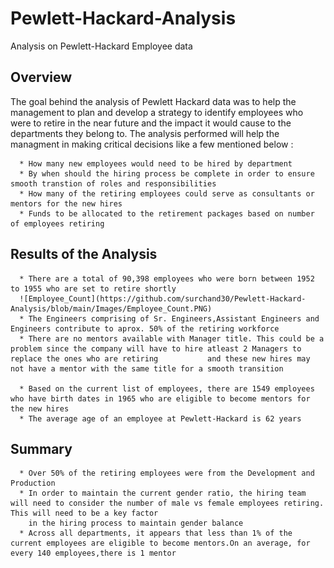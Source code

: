 # Pewlett-Hackard-Analysis
Analysis on Pewlett-Hackard Employee data

## Overview

The goal behind the analysis of Pewlett Hackard data was to help the management to plan and develop a strategy to identify employees who were to retire in the near future and the impact it would cause to the departments they belong to. The analysis performed will help the managment in making critical decisions like a few mentioned below :

      * How many new employees would need to be hired by department
      * By when should the hiring process be complete in order to ensure smooth transtion of roles and responsibilities
      * How many of the retiring employees could serve as consultants or mentors for the new hires
      * Funds to be allocated to the retirement packages based on number of employees retiring
            
## Results of the Analysis

      * There are a total of 90,398 employees who were born between 1952 to 1955 who are set to retire shortly 
      ![Employee_Count](https://github.com/surchand30/Pewlett-Hackard-Analysis/blob/main/Images/Employee_Count.PNG)
      * The Engineers comprising of Sr. Engineers,Assistant Engineers and Engineers contribute to aprox. 50% of the retiring workforce
      * There are no mentors available with Manager title. This could be a problem since the company will have to hire atleast 2 Managers to replace the ones who are retiring           and these new hires may not have a mentor with the same title for a smooth transition
      
      * Based on the current list of employees, there are 1549 employees who have birth dates in 1965 who are eligible to become mentors for the new hires
      * The average age of an employee at Pewlett-Hackard is 62 years
      
## Summary

      * Over 50% of the retiring employees were from the Development and Production 
      * In order to maintain the current gender ratio, the hiring team will need to consider the number of male vs female employees retiring. This will need to be a key factor 
        in the hiring process to maintain gender balance
      * Across all departments, it appears that less than 1% of the current employees are eligible to become mentors.On an average, for every 140 employees,there is 1 mentor 
      


    
